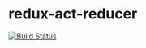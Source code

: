 # redux-act-reducer

[![Build Status](https://travis-ci.org/hahoocn/redux-act-reducer.svg?branch=master)](https://travis-ci.org/hahoocn/redux-act-reducer)
